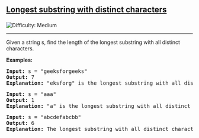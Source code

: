 <h2><a href="https://www.geeksforgeeks.org/problems/longest-distinct-characters-in-string5848/1">Longest substring with distinct characters

</a></h2>  <img src='https://img.shields.io/badge/Difficulty-Medium-orange' alt='Difficulty: Medium' /><hr>

<p>Given a string s, find the length of the longest substring with all distinct characters. </p>


<b>Examples:</b>

<pre>
<b>Input:</b> s = "geeksforgeeks"
<b>Output:</b> 7
<b>Explanation:</b> "eksforg" is the longest substring with all distinct characters.
</pre>

<pre>
<b>Input:</b> s = "aaa"
<b>Output:</b> 1
<b>Explanation:</b> "a" is the longest substring with all distinct characters.
</pre>

<pre>
<b>Input:</b> s = "abcdefabcbb"
<b>Output:</b> 6
<b>Explanation:</b> The longest substring with all distinct characters is "abcdef", which has a length of 6.
</pre>











